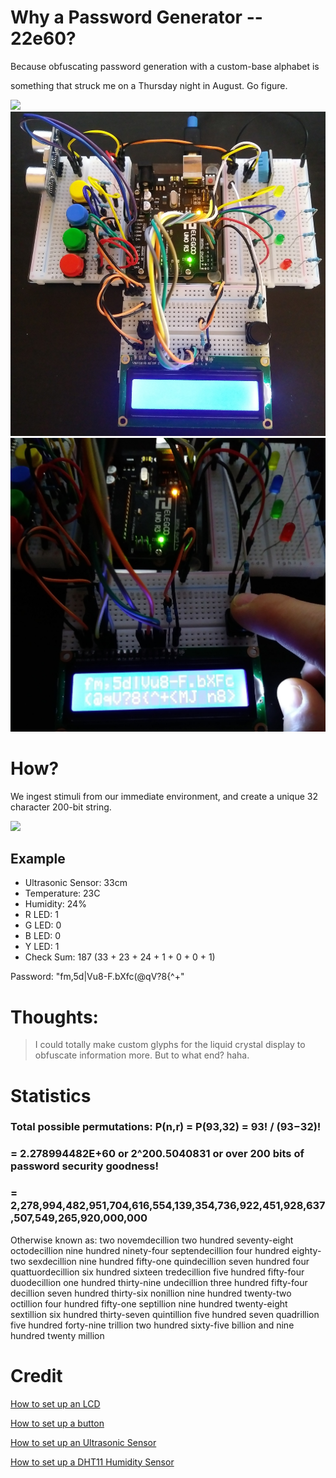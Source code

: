# Why a Password Generator -- 22e60?

Because obfuscating password generation with a custom-base alphabet is 

something that struck me on a Thursday night in August. Go figure.

<img src="22e60.gif"/>
<img src="pwGenBright.jpg"/>
<img src="pwgen2.jpg"/>

# How?

We ingest stimuli from our immediate environment, and create a unique 32 character 200-bit string.

<img src="whiteboard.jpg"/>

## Example
<ul>
  <li>
    Ultrasonic Sensor: 33cm
  </li>
  <li>
    Temperature: 23C
  </li>
  <li>
    Humidity: 24%
  </li>
  <li>
    R LED: 1
  </li>
  <li>
    G LED: 0
  </li>
  <li>
    B LED: 0
  </li>
  <li>
    Y LED: 1
  </li>
  <li>
    Check Sum: 187 (33 + 23 + 24 + 1 + 0 + 0 + 1)
  </li>
</ul>

Password: "fm,5d|Vu8-F.bXfc(@qV?8{^+<MJ n8>"

# Thoughts:

> I could totally make custom glyphs for the liquid crystal display to obfuscate information more. But to what end? haha.

# Statistics

### Total possible permutations: P(n,r) = P(93,32) = 93! / (93−32)!

### = 2.278994482E+60 or 2^200.5040831 or over 200 bits of password security goodness!

### = 2,278,994,482,951,704,616,554,139,354,736,922,451,928,637,507,549,265,920,000,000

Otherwise known as: two novemdecillion two hundred seventy-eight octodecillion nine hundred ninety-four septendecillion four hundred eighty-two sexdecillion nine hundred fifty-one quindecillion seven hundred four quattuordecillion six hundred sixteen tredecillion five hundred fifty-four duodecillion one hundred thirty-nine undecillion three hundred fifty-four decillion seven hundred thirty-six nonillion nine hundred twenty-two octillion four hundred fifty-one septillion nine hundred twenty-eight sextillion six hundred thirty-seven quintillion five hundred seven quadrillion five hundred forty-nine trillion two hundred sixty-five billion and nine hundred twenty million

# Credit
[How to set up an LCD](https://www.youtube.com/watch?v=Mr9FQKcrGpA)

[How to set up a button](https://www.youtube.com/watch?v=VPGRqML_v0w)

[How to set up an Ultrasonic Sensor](https://www.youtube.com/watch?v=ZejQOX69K5M)

[How to set up a DHT11 Humidity Sensor](https://www.youtube.com/watch?v=OogldLc9uYc)
